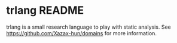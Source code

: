 # trlang README

trlang is a small research language to play with static analysis. See https://github.com/Xazax-hun/domains for more information.
